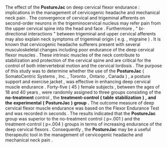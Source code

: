 The effect of the **PostureJac** on deep cervical flexor endurance : implications in the management of cervicogenic headache and mechanical neck pain . The convergence of cervical and trigeminal afferents on second-order neurons in the trigeminocervical nucleus may refer pain from the upper cervical spine into the head and face . Furthermore , " bi-directional interactions " between trigeminal and upper cervical afferents may also explain neck symptoms of trigeminal origin ( e.g. , migraine ) . It is known that cervicogenic headache sufferers present with several musculoskeletal changes including poor endurance of the deep cervical flexor muscles . These intrinsic muscles of the neck contribute to stabilization and protection of the cervical spine and are critical for the control of both intervertebral motion and the cervical lordosis . The purpose of this study was to determine whether the use of the **PostureJac** ( SomatoCentric Systems , Inc. , Toronto , Ontario , Canada ) , a posture support and exercise jacket , was effective in enhancing deep cervical muscle endurance . Forty-five ( 45 ) female subjects , between the ages of 18 and 40 years , were randomly assigned to three groups consisting of the **no-treatment** control , the **treatment-control** **(** **table** **stabilization** **)** **,** **and** **the** **experimental** **(** **PostureJac** **)** **group** **.** The outcome measure of deep cervical flexor muscle endurance was based on the Flexor Endurance Test and was recorded in seconds . The results indicated that the **PostureJac** group was superior to the no-treatment control ( p=.001 ) and the treatment-control ( p=.004 ) groups in terms of increasing endurance of the deep cervical flexors . Consequently , the **PostureJac** may be a useful therapeutic tool in the management of cervicogenic headache and mechanical neck pain . 